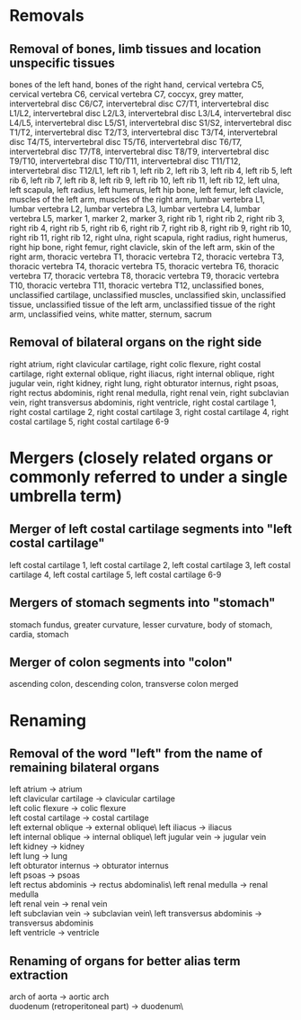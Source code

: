 # Removals
## Removal of bones, limb tissues and location unspecific tissues
  bones of the left hand, bones of the right hand, cervical vertebra C5, cervical vertebra C6, cervical vertebra C7, coccyx, grey matter, intervertebral disc C6/C7, intervertebral disc C7/T1, intervertebral disc L1/L2, intervertebral disc L2/L3, intervertebral disc L3/L4, intervertebral disc L4/L5, intervertebral disc L5/S1, intervertebral disc S1/S2, intervertebral disc T1/T2, intervertebral disc T2/T3, intervertebral disc T3/T4, intervertebral disc T4/T5, intervertebral disc T5/T6, intervertebral disc T6/T7, intervertebral disc T7/T8, intervertebral disc T8/T9, intervertebral disc T9/T10, intervertebral disc T10/T11, intervertebral disc T11/T12, intervertebral disc T12/L1, left rib 1, left rib 2, left rib 3, left rib 4, left rib 5, left rib 6, left rib 7, left rib 8, left rib 9, left rib 10, left rib 11, left rib 12, left ulna, left scapula, left radius, left humerus, left hip bone, left femur, left clavicle, muscles of the left arm, muscles of the right arm, lumbar vertebra L1, lumbar vertebra L2, lumbar vertebra L3, lumbar vertebra L4, lumbar vertebra L5, marker 1, marker 2, marker 3,  right rib 1, right rib 2, right rib 3, right rib 4, right rib 5, right rib 6, right rib 7, right rib 8, right rib 9, right rib 10, right rib 11, right rib 12, right ulna, right scapula, right radius, right humerus, right hip bone, right femur, right clavicle, skin of the left arm, skin of the right arm, thoracic vertebra T1, thoracic vertebra T2, thoracic vertebra T3, thoracic vertebra T4, thoracic vertebra T5, thoracic vertebra T6, thoracic vertebra T7, thoracic vertebra T8, thoracic vertebra T9, thoracic vertebra T10, thoracic vertebra T11, thoracic vertebra T12, unclassified bones, unclassified cartilage, unclassified muscles, unclassified skin, unclassified tissue, unclassified tissue of the left arm, unclassified tissue of the right arm, unclassified veins, white matter, sternum, sacrum
## Removal of bilateral organs on the right side
  right atrium, right clavicular cartilage, right colic flexure, right costal cartilage, right external oblique, right iliacus, right internal oblique, right jugular vein, right kidney, right lung, right obturator internus, right psoas, right rectus abdominis, right renal medulla, right renal vein, right subclavian vein, right transversus abdominis, right ventricle, right costal cartilage 1, right costal cartilage 2, right costal cartilage 3, right costal cartilage 4, right costal cartilage 5, right costal cartilage 6-9
 
# Mergers (closely related organs or commonly referred to under a single umbrella term)
## Merger of left costal cartilage segments into "left costal cartilage"
  left costal cartilage 1, left costal cartilage 2, left costal cartilage 3, left costal cartilage 4, left costal cartilage 5, left costal cartilage 6-9 
## Mergers of stomach segments into "stomach"
  stomach fundus, greater curvature, lesser curvature, body of stomach, cardia, stomach
## Merger of colon segments into "colon"
  ascending colon, descending colon, transverse colon merged
    
    
# Renaming
  ## Removal of the word "left" from the name of remaining bilateral organs
  left atrium &rarr; atrium\
  left clavicular cartilage &rarr; clavicular cartilage\
  left colic flexure &rarr; colic flexure\
  left costal cartilage &rarr; costal cartilage\
  left external oblique &rarr; external oblique\ 
  left iliacus &rarr; iliacus\
  left internal oblique &rarr; internal oblique\ 
  left jugular vein &rarr; jugular vein\
  left kidney &rarr; kidney\
  left lung &rarr; lung\
  left obturator internus &rarr; obturator internus\
  left psoas &rarr; psoas\
  left rectus abdominis &rarr; rectus abdominalis\ 
  left renal medulla &rarr; renal medulla\
  left renal vein &rarr; renal vein\
  left subclavian vein &rarr; subclavian vein\ 
  left transversus abdominis &rarr; transversus abdominis\
  left ventricle &rarr; ventricle
  
  ## Renaming of organs for better alias term extraction
  arch of aorta &rarr; aortic arch\
  duodenum (retroperitoneal part) &rarr; duodenum\
